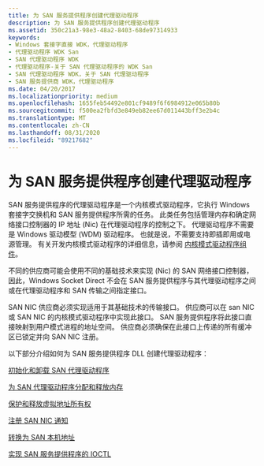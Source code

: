 ```yaml
---
title: 为 SAN 服务提供程序创建代理驱动程序
description: 为 SAN 服务提供程序创建代理驱动程序
ms.assetid: 350c21a3-98e3-48a2-8403-68de97314933
keywords:
- Windows 套接字直接 WDK，代理驱动程序
- 代理驱动程序 WDK San
- SAN 代理驱动程序 WDK
- 代理驱动程序-关于 SAN 代理驱动程序的 WDK San
- SAN 代理驱动程序 WDK，关于 SAN 代理驱动程序
- SAN 服务提供商 WDK，代理驱动程序
ms.date: 04/20/2017
ms.localizationpriority: medium
ms.openlocfilehash: 1655feb54492e801cf9489f6f6984912e065b80b
ms.sourcegitcommit: f500ea2fbfd3e849eb82ee67d011443bff3e2b4c
ms.translationtype: MT
ms.contentlocale: zh-CN
ms.lasthandoff: 08/31/2020
ms.locfileid: "89217682"
---
```

# <a name="creating-a-proxy-driver-for-a-san-service-provider"></a>为 SAN 服务提供程序创建代理驱动程序





SAN 服务提供程序的代理驱动程序是一个内核模式驱动程序，它执行 Windows 套接字交换机和 SAN 服务提供程序所需的任务。 此类任务包括管理内存和确定网络接口控制器的 IP 地址 (Nic) 在代理驱动程序的控制之下。 代理驱动程序不需要是 Windows 驱动模型 (WDM) 驱动程序。 也就是说，不需要支持即插即用或电源管理。 有关开发内核模式驱动程序的详细信息，请参阅 [内核模式驱动程序组件](../kernel/kernel-mode-driver-components.md)。

不同的供应商可能会使用不同的基础技术来实现 (Nic) 的 SAN 网络接口控制器，因此，Windows Socket Direct 不会在 SAN 服务提供程序与其代理驱动程序之间或在代理驱动程序和 SAN 传输之间指定接口。

SAN NIC 供应商必须实现适用于其基础技术的传输接口。 供应商可以在 san NIC 或 SAN NIC 的内核模式驱动程序中实现此接口。 SAN 服务提供程序将此接口直接映射到用户模式进程的地址空间。 供应商必须确保在此接口上传递的所有缓冲区已锁定并向 SAN NIC 注册。

以下部分介绍如何为 SAN 服务提供程序 DLL 创建代理驱动程序：

[初始化和卸载 SAN 代理驱动程序](initializing-and-unloading-a-san-proxy-driver.md)

[为 SAN 代理驱动程序分配和释放内存](allocating-and-releasing-memory-for-a-san-proxy-driver.md)

[保护和释放虚拟地址所有权](securing-and-releasing-ownership-of-virtual-addresses.md)

[注册 SAN NIC 通知](registering-for-san-nic-notifications.md)

[转换为 SAN 本机地址](translating-to-a-san-native-address.md)

[实现 SAN 服务提供程序的 IOCTL](implementing-ioctls-for-a-san-service-provider.md)

 


